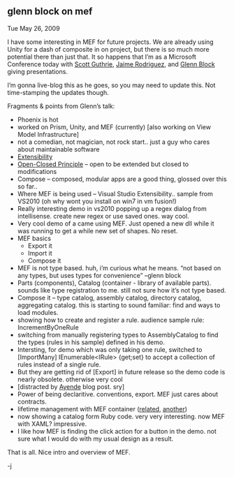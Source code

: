 
glenn block on mef
------------------

Tue May 26, 2009

I have some interesting in MEF for future projects. We are already using
Unity for a dash of composite in on project, but there is so much more
potential there than just that. It so happens that I’m as a Microsoft
Conference today with [Scott Guthrie](http://weblogs.asp.net/scottgu/),
[Jaime Rodriguez](http://blogs.msdn.com/jaimer/default.aspx), and [Glenn
Block](http://blogs.msdn.com/gblock/) giving presentations.

I’m gonna live-blog this as he goes, so you may need to update this. Not
time-stamping the updates though.

Fragments & points from Glenn’s talk:

-   Phoenix is hot
-   worked on Prism, Unity, and MEF (currently) \[also working on View
    Model Infrastructure\]
-   not a comedian, not magician, not rock start.. just a guy who cares
    about maintainable software
-   [Extensibility](http://en.wikipedia.org/wiki/Extensibility)
-   [Open-Closed
    Principle](http://en.wikipedia.org/wiki/Open/closed_principle) –
    open to be extended but closed to modifications
-   Compose – composed, modular apps are a good thing, glossed over this
    so far..
-   Where MEF is being used – Visual Studio Extensibility.. sample from
    VS2010 (oh why wont you install on win7 in vm fusion!)
-   Really interesting demo in vs2010 popping up a regex dialog
    from intellisense. create new regex or use saved ones. way cool.
-   Very cool demo of a came using MEF. Just opened a new dll while it
    was running to get a while new set of shapes. No reset.
-   MEF basics
    -   Export it
    -   Import it
    -   Compose it
-   MEF is not type based. huh, i’m curious what he means. “not based on
    any types, but uses types for convenience” –glenn block
-   Parts (components), Catalog (container - library of
    available parts). sounds like type registration to me. still not
    sure how it’s not type based.
-   Compose it – type catalog, assembly catalog, directory catalog,
    aggregating catalog. this is starting to sound familiar: find and
    ways to load modules.
-   showing how to create and register a rule. audience sample rule:
    IncrementByOneRule
-   switching from manually registering types to AssemblyCatalog to find
    the types (rules in his sample) defined in his demo.
-   Intersting, for demo which was only taking one rule, switched to
    \[ImportMany\] IEnumerable&lt;IRule&gt; {get;set} to accept a
    collection of rules instead of a single rule.
-   But they are getting rid of \[Export\] in future release so the demo
    code is nearly obsolete. otherwise very cool
-   \[distracted by
    [Ayende](http://ayende.com/Blog/archive/2009/05/26/challenge-find-the-bug-again.aspx)
    blog post. sry\]
-   Power of being declaritive. conventions, export. MEF just cares
    about contracts.
-   lifetime management with MEF container
    ([related](http://hammett.castleproject.org/?p=339),
    [another](http://blogs.msdn.com/gblock/archive/2009/05/14/customizing-container-behavior-part-2-of-n-defaults.aspx))
-   now showing a catalog form Ruby code. very very interesting. now MEF
    with XAML? impressive.
-   I like how MEF is finding the click action for a button in the demo.
    not sure what I would do with my usual design as a result.

That is all. Nice intro and overview of MEF.

-j
